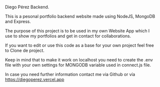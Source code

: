 Diego Pérez Backend.

This is a pesonal portfolio backend website made using NodeJS, MongoDB and Express.

The purpose of this project is to be used in my own Website App which I use to show my portfolios and get in contact for collaborations.

If you want to edit or use this code as a base for your own project feel free to Clone de project.

Keep in mind that to make it work on localhost you need to create the .env file with your own settings for MONGODB variable used in connect.js file.

In case you need further information contact me via Github or vía https://diegoperez.vercel.app